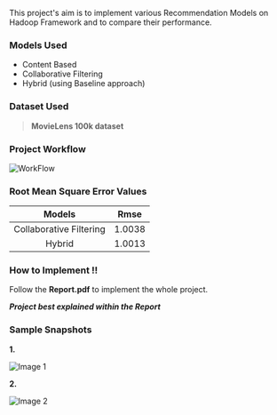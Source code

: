 This project's aim is to implement various Recommendation Models on Hadoop Framework and to compare their performance.

### Models Used
- Content Based
- Collaborative Filtering
- Hybrid (using Baseline approach)

### Dataset Used

>**MovieLens 100k dataset**

### Project Workflow

![WorkFlow](https://github.com/Team-HSP/Recommendation-System-Hadoop/blob/master/Workflow.JPG)

### Root Mean Square Error Values

| Models | Rmse |
| :-----------: |:-------------:|
| Collaborative Filtering | 1.0038 |
| Hybrid | 1.0013 |

### How to Implement !!

Follow the **Report.pdf** to implement the whole project.

**_Project best explained within the Report_**

### Sample Snapshots

**1.** 

![Image 1](https://github.com/Team-HSP/Recommendation-System-Hadoop/blob/master/Source%20Code/Web%20UI%20Snapshots/HybridRecommendation.png "Recommendations for User 156")

**2.**

![Image 2](https://github.com/Team-HSP/Recommendation-System-Hadoop/blob/master/Source%20Code/Web%20UI%20Snapshots/RestRecommendations.png "Recommendations for User 156")
